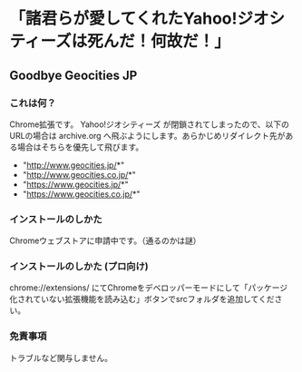 
# 「諸君らが愛してくれたYahoo!ジオシティーズは死んだ！何故だ！」

## Goodbye Geocities JP

### これは何？

Chrome拡張です。
Yahoo!ジオシティーズ が閉鎖されてしまったので、以下のURLの場合は archive.org へ飛ぶようにします。あらかじめリダイレクト先がある場合はそちらを優先して飛びます。

- "http://www.geocities.jp/*"
- "http://www.geocities.co.jp/*"
- "https://www.geocities.jp/*"
- "https://www.geocities.co.jp/*"

### インストールのしかた

Chromeウェブストアに申請中です。（通るのかは謎）

### インストールのしかた (プロ向け)

chrome://extensions/ にてChromeをデベロッパーモードにして「パッケージ化されていない拡張機能を読み込む」ボタンでsrcフォルダを追加してください。

### 免責事項

トラブルなど関与しません。

